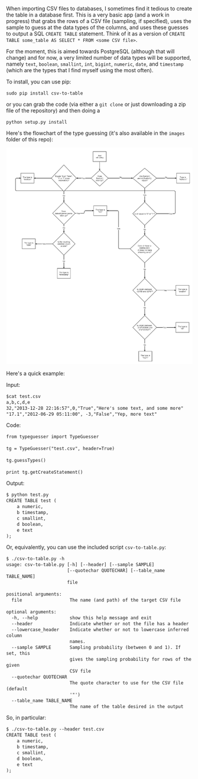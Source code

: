 When importing CSV files to databases, I sometimes find it tedious to create the table in a database first. This is a very basic app (and a work in progress) that grabs the rows of a CSV file (sampling, if specified), uses the sample to guess at the data types of the columns, and uses these guesses to output a SQL `CREATE TABLE` statement. Think of it as a version of `CREATE TABLE some_table AS SELECT * FROM <some CSV file>`.

For the moment, this is aimed towards PostgreSQL (although that will change) and for now, a very limited number of data types will be supported, namely `text`, `boolean`, `smallint`, `int`, `bigint`, `numeric`, `date`, and `timestamp` (which are the types that I find myself using the most often). 

To install, you can use pip:

    sudo pip install csv-to-table

or you can grab the code (via either a `git clone` or just downloading a zip file of the repository) and then doing a

    python setup.py install


Here's the flowchart of the type guessing (it's also available in the `images` folder of this repo):

![flowchart](https://github.com/jackmaney/csv-to-table/blob/master/images/type_guessing_flowchart.png?raw=true)

Here's a quick example:

Input:
```
$cat test.csv
a,b,c,d,e
32,"2013-12-28 22:16:57",0,"True","Here's some text, and some more"
"17.1","2012-06-29 05:11:00", -3,"False","Yep, more text"
```

Code:

```
from typeguesser import TypeGuesser

tg = TypeGuesser("test.csv", header=True)

tg.guessTypes()

print tg.getCreateStatement()
```

Output:

```
$ python test.py
CREATE TABLE test (
    a numeric,
    b timestamp,
    c smallint,
    d boolean,
    e text
);
```

Or, equivalently, you can use the included script `csv-to-table.py`:

```
$ ./csv-to-table.py -h
usage: csv-to-table.py [-h] [--header] [--sample SAMPLE]
                       [--quotechar QUOTECHAR] [--table_name TABLE_NAME]
                       file

positional arguments:
  file                  The name (and path) of the target CSV file

optional arguments:
  -h, --help            show this help message and exit
  --header              Indicate whether or not the file has a header
  --lowercase_header    Indicate whether or not to lowercase inferred column
                        names.
  --sample SAMPLE       Sampling probability (between 0 and 1). If set, this
                        gives the sampling probability for rows of the given
                        CSV file
  --quotechar QUOTECHAR
                        The quote character to use for the CSV file (default
                        '"')
  --table_name TABLE_NAME
                        The name of the table desired in the output

```

So, in particular:

```
$ ./csv-to-table.py --header test.csv
CREATE TABLE test (
	a numeric,
	b timestamp,
	c smallint,
	d boolean,
	e text
);
```





